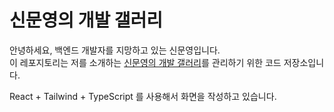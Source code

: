 # 신문영의 개발 갤러리

안녕하세요, 백엔드 개발자를 지망하고 있는 신문영입니다. \
이 레포지토리는 저를 소개하는 [신문영의 개발 갤러리](https://www.tlsansdud.com)를 관리하기 위한 코드 저장소입니다. 

React + Tailwind + TypeScript 를 사용해서 화면을 작성하고 있습니다.

